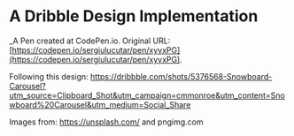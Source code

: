 # A Dribble Design Implementation
 _A Pen created at CodePen.io. Original URL: [https://codepen.io/sergiulucutar/pen/xyvxPG](https://codepen.io/sergiulucutar/pen/xyvxPG).

 Following this design: https://dribbble.com/shots/5376568-Snowboard-Carousel?utm_source=Clipboard_Shot&utm_campaign=cmmonroe&utm_content=Snowboard%20Carousel&utm_medium=Social_Share

Images from: https://unsplash.com/ and pngimg.com